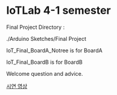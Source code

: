 # IoTLab 4-1 semester
Final Project Directory :

./Arduino Sketches/Final Project

IoT_Final_BoardA_Notree is for BoardA

IoT_Final_BoardB is for BoardB

Welcome question and advice.

[시연 영상](https://www.youtube.com/watch?v=5zQGitx9YPQ)
